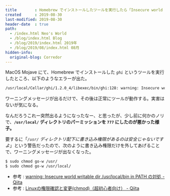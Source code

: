 ```yaml
---
title        : Homebrew でインストールしたツールを実行したら「Insecure world writable dir」とかいうエラーが出た件の対処法
created      : 2019-08-30
last-modified: 2019-08-30
header-date  : true
path:
  - /index.html Neo's World
  - /blog/index.html Blog
  - /blog/2019/index.html 2019年
  - /blog/2019/08/index.html 08月
hidden-info:
  original-blog: Corredor
---
```


MacOS Mojave にて、Homebrew でインストールした *`ghi`* というツールを実行したところ、以下のようなエラーが出た。

```bash
/usr/local/Cellar/ghi/1.2.0_4/libexec/bin/ghi:128: warning: Insecure world writable dir /usr in PATH, mode 040777
```

ワーニングメッセージが出るだけで、その後は正常にツールが動作する。実害はないが気になる。

なんだろうこれー突然出るようになったなー、と思ったが、少し前に何かのノリで、**`/usr/local/` ディレクトリのパーミッションを `777` にしたのが悪かった様子。**

要するに「*`/usr/` ディレクトリ配下に書き込み権限があるのは安全じゃないですよ*」という警告だったので、次のように書き込み権限だけを外してあげることで、ワーニングメッセージが出なくなった。

```bash
$ sudo chmod go-w /usr/
$ sudo chmod go-w /usr/local/
```

- 参考 : [warning: Insecure world writable dir /usr/local/bin in PATH の対処 - Qiita](https://qiita.com/hkengo/items/995153f4e13e525b26b0)
- 参考 : [Linuxの権限確認と変更(chmod)（超初心者向け） - Qiita](https://qiita.com/shisama/items/5f4c4fa768642aad9e06)
